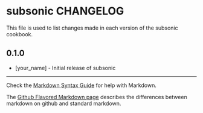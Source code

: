 subsonic CHANGELOG
==================

This file is used to list changes made in each version of the subsonic cookbook.

0.1.0
-----
- [your_name] - Initial release of subsonic

- - -
Check the [Markdown Syntax Guide](http://daringfireball.net/projects/markdown/syntax) for help with Markdown.

The [Github Flavored Markdown page](http://github.github.com/github-flavored-markdown/) describes the differences between markdown on github and standard markdown.
